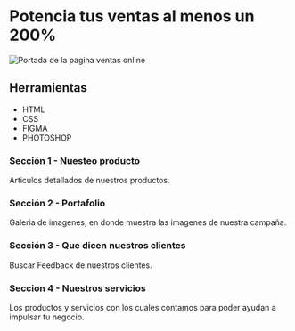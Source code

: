 # Potencia tus ventas al menos un 200%

![Portada de la pagina ventas online](https://ibb.co/QpY1qCQ)

## Herramientas

- HTML
- CSS
- FIGMA
- PHOTOSHOP

### Sección 1 - **Nuesteo producto**

Articulos detallados de nuestros productos.

### Sección 2 - **Portafolio**

Galeria de imagenes, en donde muestra las imagenes de nuestra campaña.

### Sección 3 - **Que dicen nuestros clientes**

Buscar Feedback de nuestros clientes.

### Seccion 4 - **Nuestros servicios**

Los productos y servicios con los cuales contamos para poder ayudan a impulsar tu negocio.
